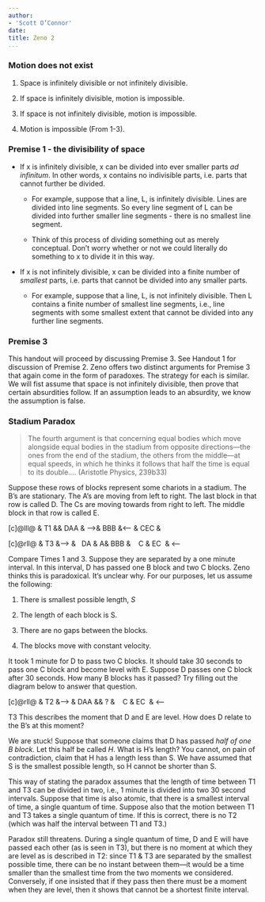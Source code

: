 ```yaml
---
author:
- 'Scott O’Connor'
date:  
title: Zeno 2
...
```


### Motion does not exist

1.  Space is infinitely divisible or not infinitely divisible.

2.  If space is infinitely divisible, motion is impossible.

3.  If space is not infinitely divisible, motion is impossible.

4.  Motion is impossible (From 1-3).

### Premise 1 - the divisibility of space

-   If x is infinitely divisible, x can be divided into ever smaller
    parts *ad infinitum*. In other words, x contains no indivisible
    parts, i.e. parts that cannot further be divided.

    -   For example, suppose that a line, L, is infinitely divisible.
        Lines are divided into line segments. So every line segment of L
        can be divided into further smaller line segments - there is no
        smallest line segment.

    -   Think of this process of dividing something out as
        merely conceptual. Don’t worry whether or not we could literally
        do something to x to divide it in this way.

-   If x is not infinitely divisible, x can be divided into a finite
    number of *smallest* parts, i.e. parts that cannot be divided into
    any smaller parts.

    -   For example, suppose that a line, L, is not
        infinitely divisible. Then L contains a finite number of
        smallest line segments, i.e., line segments with some smallest
        extent that cannot be divided into any further line segments.

### Premise 3

This handout will proceed by discussing Premise 3. See Handout 1 for
discussion of Premise 2. Zeno offers two distinct arguments for Premise
3 that again come in the form of paradoxes. The strategy for each is
similar. We will fist assume that space is not infinitely divisible,
then prove that certain absurdities follow. If an assumption leads to an
absurdity, we know the assumption is false.

### Stadium Paradox

> The fourth argument is that concerning equal bodies which move
> alongside equal bodies in the stadium from opposite directions—the
> ones from the end of the stadium, the others from the middle—at equal
> speeds, in which he thinks it follows that half the time is equal to
> its double…. (Aristotle Physics, 239b33)

Suppose these rows of blocks represent some chariots in a stadium. The
B’s are stationary. The A’s are moving from left to right. The last
block in that row is called D. The Cs are moving towards from right to
left. The middle block in that row is called E.

\[c\]<span>@lll@</span> & T1 && DAA & –&gt;& BBB &&lt;– & CEC &

\[c\]<span>@rll@</span> & T3 &–&gt; &   DA & A& BBB &    C & EC  & &lt;–

Compare Times 1 and 3. Suppose they are separated by a one minute
interval. In this interval, D has passed one B block and two C blocks.
Zeno thinks this is paradoxical. It’s unclear why. For our purposes, let
us assume the following:

1.  There is smallest possible length, *S*

2.  The length of each block is S.

3.  There are no gaps between the blocks.

4.  The blocks move with constant velocity.

It took 1 minute for D to pass two C blocks. It should take 30 seconds
to pass one C block and become level with E. Suppose D passes one C
block after 30 seconds. How many B blocks has it passed? Try filling out
the diagram below to answer that question.

\[c\]<span>@rll@</span> & T2 &–&gt; & DAA && ? &    C & EC  & &lt;–

T3 This describes the moment that D and E are level. How does D relate
to the B’s at this moment?

We are stuck! Suppose that someone claims that D has passed *half of one
B block.* Let this half be called *H*. What is H’s length? You cannot,
on pain of contradiction, claim that H has a length less than S. We have
assumed that S is the smallest possible length, so H cannot be shorter
than S.

This way of stating the paradox assumes that the length of time between
T1 and T3 can be divided in two, i.e., 1 minute is divided into two 30
second intervals. Suppose that time is also atomic, that there is a
smallest interval of time, a single quantum of time. Suppose also that
the motion between T1 and T3 takes a single quantum of time. If this is
correct, there is no T2 (which was half the interval between T1 and T3.)

Paradox still threatens. During a single quantum of time, D and E will
have passed each other (as is seen in T3), but there is no moment at
which they are level as is described in T2: since T1 & T3 are separated
by the smallest possible time, there can be no instant between them—it
would be a time smaller than the smallest time from the two moments we
considered. Conversely, if one insisted that if they pass then there
must be a moment when they are level, then it shows that cannot be a
shortest finite interval.


